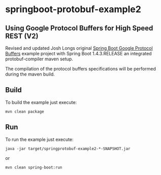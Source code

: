 # springboot-protobuf-example2

## Using Google Protocol Buffers for High Speed REST (V2)

Revised and updated Josh Longs original [Spring Boot Google Protocol Buffers](https://github.com/joshlong/spring-and-google-protocol-buffers) example project with Spring Boot 1.4.3.RELEASE an integrated protobuf-compiler maven setup.

The compilation of the protocol buffers specifications will be performed during the maven build.
## Build

To build the example just execute:
```
mvn clean package
```

## Run

To run the example just execute:
```
java -jar target/springprotobuf-example2-*-SNAPSHOT.jar
```

or
```
mvn clean spring-boot:run
```
